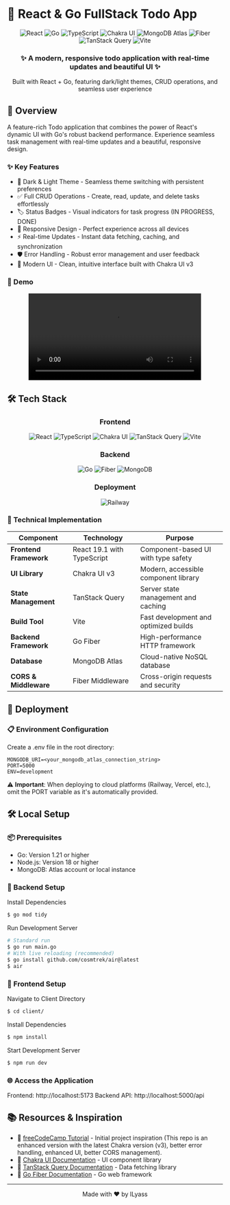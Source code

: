 # 🚀 React & Go FullStack Todo App
<div align="center">
  <img src="https://img.shields.io/badge/React-19.1.0-61DAFB?style=for-the-badge&logo=react&logoColor=white" alt="React" />
  <img src="https://img.shields.io/badge/Go-1.24.4-00ADD8?style=for-the-badge&logo=go&logoColor=white" alt="Go" />
  <img src="https://img.shields.io/badge/TypeScript-5.8.3-3178C6?style=for-the-badge&logo=typescript&logoColor=white" alt="TypeScript" />
  <img src="https://img.shields.io/badge/Chakra_UI-3.22-319795?style=for-the-badge&logo=chakraui&logoColor=white" alt="Chakra UI" />
  <img src="https://img.shields.io/badge/MongoDB_Atlas-7.0-47A248?style=for-the-badge&logo=mongodb&logoColor=white" alt="MongoDB Atlas" />
  <img src="https://img.shields.io/badge/Fiber-2.52-00ACD7?style=for-the-badge&logo=go&logoColor=white" alt="Fiber" />
  <img src="https://img.shields.io/badge/TanStack_Query-5.82-FF4154?style=for-the-badge&logo=reactquery&logoColor=white" alt="TanStack Query" />
  <img src="https://img.shields.io/badge/Vite-7.0.3-646CFF?style=for-the-badge&logo=vite&logoColor=white" alt="Vite" />
</div>
<div align="center">
  <h3>✨ A modern, responsive todo application with real-time updates and beautiful UI ✨</h3>
  <p>Built with React + Go, featuring dark/light themes, CRUD operations, and seamless user experience</p>
</div>


## 🎯 Overview

A feature-rich Todo application that combines the power of React's dynamic UI with Go's robust backend performance. Experience seamless task management with real-time updates and a beautiful, responsive design.
### ✨ Key Features

- 🌙 Dark & Light Theme - Seamless theme switching with persistent preferences<br/>
- ✅ Full CRUD Operations - Create, read, update, and delete tasks effortlessly<br/>
- 🏷️ Status Badges - Visual indicators for task progress (IN PROGRESS, DONE)<br/>
- 📱 Responsive Design - Perfect experience across all devices<br/>
- ⚡ Real-time Updates - Instant data fetching, caching, and synchronization<br/>
- 🛡️ Error Handling - Robust error management and user feedback<br/>
- 🎨 Modern UI - Clean, intuitive interface built with Chakra UI v3<br/>
### 🎥 Demo

<div align="center">
  <video src="https://github.com/user-attachments/assets/3bb77011-b77f-4edc-8786-633b19beeefb" controls width="80%">
    Your browser does not support the video tag.
  </video>
</div>


## 🛠️ Tech Stack
<div align="center">
  
### Frontend
  
<img src="https://img.shields.io/badge/React-61DAFB?style=for-the-badge&logo=react&logoColor=white" alt="React" />
<img src="https://img.shields.io/badge/TypeScript-3178C6?style=for-the-badge&logo=typescript&logoColor=white" alt="TypeScript" />
<img src="https://img.shields.io/badge/Chakra_UI-319795?style=for-the-badge&logo=chakraui&logoColor=white" alt="Chakra UI" />
<img src="https://img.shields.io/badge/TanStack_Query-FF4154?style=for-the-badge&logo=reactquery&logoColor=white" alt="TanStack Query" />
<img src="https://img.shields.io/badge/Vite-646CFF?style=for-the-badge&logo=vite&logoColor=white" alt="Vite" />

### Backend

<img src="https://img.shields.io/badge/Go-00ADD8?style=for-the-badge&logo=go&logoColor=white" alt="Go" />
<img src="https://img.shields.io/badge/Fiber-00ACD7?style=for-the-badge&logo=go&logoColor=white" alt="Fiber" />
<img src="https://img.shields.io/badge/MongoDB-47A248?style=for-the-badge&logo=mongodb&logoColor=white" alt="MongoDB" />

### Deployment

<img src="https://img.shields.io/badge/Railway-0B0D0E?style=for-the-badge&logo=railway&logoColor=white" alt="Railway" />
</div>

### 🔧 Technical Implementation

| Component | Technology | Purpose |
|-----------|------------|---------|
| **Frontend Framework** | React 19.1 with TypeScript | Component-based UI with type safety |
| **UI Library** | Chakra UI v3 | Modern, accessible component library |
| **State Management** | TanStack Query | Server state management and caching |
| **Build Tool** | Vite | Fast development and optimized builds |
| **Backend Framework** | Go Fiber | High-performance HTTP framework |
| **Database** | MongoDB Atlas | Cloud-native NoSQL database |
| **CORS & Middleware** | Fiber Middleware | Cross-origin requests and security |

## 🚀 Deployment

### 📋 Environment Configuration
Create a .env file in the root directory:
```
MONGODB_URI=<your_mongodb_atlas_connection_string>
PORT=5000
ENV=development
```

⚠️ **Important**: When deploying to cloud platforms (Railway, Vercel, etc.), omit the PORT variable as it's automatically provided.

## 🛠️ Local Setup

### 📦 Prerequisites

- Go: Version 1.21 or higher
- Node.js: Version 18 or higher
- MongoDB: Atlas account or local instance

### 🔧 Backend Setup

Install Dependencies
```bash
$ go mod tidy
```
Run Development Server
```bash
# Standard run
$ go run main.go
# With live reloading (recommended)
$ go install github.com/cosmtrek/air@latest
$ air
```
### 🎨 Frontend Setup

Navigate to Client Directory
```bash
$ cd client/
```
Install Dependencies
```bash
$ npm install
```
Start Development Server
```bash
$ npm run dev
```

### 🌐 Access the Application

Frontend: http://localhost:5173
Backend API: http://localhost:5000/api

## 📚 Resources & Inspiration

- 🎥 [freeCodeCamp Tutorial](https://www.youtube.com/watch?v=lNd7XlXwlho&t=5400s&ab_channel=freeCodeCamp.org) - Initial project inspiration (This repo is an enhanced version with the latest Chakra version (v3), better error handling, enhanced UI, better CORS management).
- 📖 [Chakra UI Documentation](https://chakra-ui.com/) - UI component library
- 📖 [TanStack Query Documentation](https://tanstack.com/query/latest) - Data fetching library
- 📖 [Go Fiber Documentation](https://gofiber.io/) - Go web framework
  
<hr />

<div align="center">
  <p>Made with ❤️ by ILyass</p>
</div>
